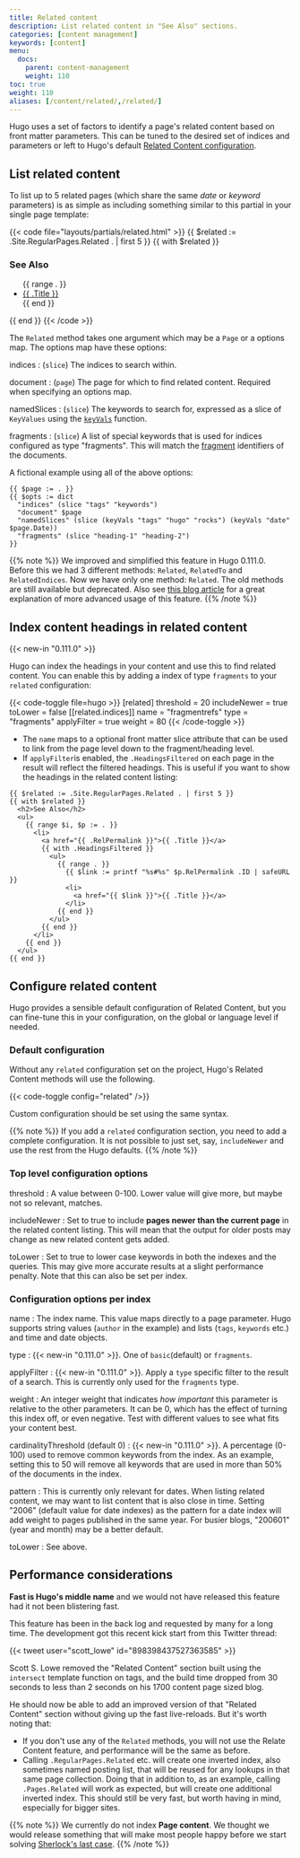 ```yaml
---
title: Related content
description: List related content in "See Also" sections.
categories: [content management]
keywords: [content]
menu:
  docs:
    parent: content-management
    weight: 110
toc: true
weight: 110
aliases: [/content/related/,/related/]
---
```


Hugo uses a set of factors to identify a page's related content based on front matter parameters. This can be tuned to the desired set of indices and parameters or left to Hugo's default [Related Content configuration](#configure-related-content).

## List related content

To list up to 5 related pages (which share the same _date_ or _keyword_ parameters) is as simple as including something similar to this partial in your single page template:

{{< code file="layouts/partials/related.html" >}}
{{ $related := .Site.RegularPages.Related . | first 5 }}
{{ with $related }}
<h3>See Also</h3>
<ul>
 {{ range . }}
 <li><a href="{{ .RelPermalink }}">{{ .Title }}</a></li>
 {{ end }}
</ul>
{{ end }}
{{< /code >}}

The `Related` method takes one argument which may be a `Page` or a options map. The options map have these options:

indices
: (`slice`) The indices to search within.

document
: (`page`) The page for which to find related content. Required when specifying an options map.

namedSlices
: (`slice`) The keywords to search for, expressed as a slice of `KeyValues` using the [`keyVals`] function.

fragments
: (`slice`) A list of special keywords that is used for indices configured as type "fragments". This will match the [fragment] identifiers of the documents.

[fragment]: /getting-started/glossary/#fragment
[`keyVals`]: /functions/collections/keyvals/

A fictional example using all of the above options:

```go-html-template
{{ $page := . }}
{{ $opts := dict
  "indices" (slice "tags" "keywords")
  "document" $page
  "namedSlices" (slice (keyVals "tags" "hugo" "rocks") (keyVals "date" $page.Date))
  "fragments" (slice "heading-1" "heading-2")
}}
```

{{% note %}}
We improved and simplified this feature in Hugo 0.111.0. Before this we had 3 different methods: `Related`, `RelatedTo` and `RelatedIndices`. Now we have only one method: `Related`. The old methods are still available but deprecated. Also see [this blog article](https://regisphilibert.com/blog/2018/04/hugo-optmized-relashionships-with-related-content/) for a great explanation of more advanced usage of this feature.
{{% /note %}}

## Index content headings in related content

{{< new-in "0.111.0" >}}

Hugo can index the headings in your content and use this to find related content. You can enable this by adding a index of type `fragments` to your `related` configuration:

{{< code-toggle file=hugo >}}
[related]
threshold    = 20
includeNewer = true
toLower      = false
[[related.indices]]
name        = "fragmentrefs"
type        = "fragments"
applyFilter = true
weight      = 80
{{< /code-toggle >}}

* The `name` maps to a optional front matter slice attribute that can be used to link from the page level down to the fragment/heading level.
* If `applyFilter`is enabled, the `.HeadingsFiltered` on each page in the result will reflect the filtered headings. This is useful if you want to show the headings in the related content listing:

```go-html-template
{{ $related := .Site.RegularPages.Related . | first 5 }}
{{ with $related }}
  <h2>See Also</h2>
  <ul>
    {{ range $i, $p := . }}
      <li>
        <a href="{{ .RelPermalink }}">{{ .Title }}</a>
        {{ with .HeadingsFiltered }}
          <ul>
            {{ range . }}
              {{ $link := printf "%s#%s" $p.RelPermalink .ID | safeURL }}
              <li>
                <a href="{{ $link }}">{{ .Title }}</a>
              </li>
            {{ end }}
          </ul>
        {{ end }}
      </li>
    {{ end }}
  </ul>
{{ end }}
```

## Configure related content

Hugo provides a sensible default configuration of Related Content, but you can fine-tune this in your configuration, on the global or language level if needed.

### Default configuration

Without any `related` configuration set on the project, Hugo's Related Content methods will use the following.

{{< code-toggle config="related" />}}

Custom configuration should be set using the same syntax.

{{% note %}}
If you add a `related` configuration section, you need to add a complete configuration. It is not possible to just set, say, `includeNewer` and use the rest  from the Hugo defaults.
{{% /note %}}

### Top level configuration options

threshold
:  A value between 0-100. Lower value will give more, but maybe not so relevant, matches.

includeNewer
:  Set to true to include **pages newer than the current page** in the related content listing. This will mean that the output for older posts may change as new related content gets added.

toLower
: Set to true to lower case keywords in both the indexes and the queries. This may give more accurate results at a slight performance penalty. Note that this can also be set per index.

### Configuration options per index

name
:  The index name. This value maps directly to a page parameter. Hugo supports string values (`author` in the example) and lists (`tags`, `keywords` etc.) and time and date objects.

type
: {{< new-in "0.111.0" >}}. One of `basic`(default) or `fragments`.

applyFilter
: {{< new-in "0.111.0" >}}. Apply a `type` specific filter to the result of a search. This is currently only used for the `fragments` type.

weight
: An integer weight that indicates _how important_ this parameter is relative to the other parameters.  It can be 0, which has the effect of turning this index off, or even negative. Test with different values to see what fits your content best.

cardinalityThreshold (default 0)
: {{< new-in "0.111.0" >}}. A percentage (0-100) used to remove common keywords from the index. As an example, setting this to 50 will remove all keywords that are used in more than 50% of the documents in the index.

pattern
: This is currently only relevant for dates. When listing related content, we may want to list content that is also close in time. Setting "2006" (default value for date indexes) as the pattern for a date index will add weight to pages published in the same year. For busier blogs, "200601" (year and month) may be a better default.

toLower
: See above.

## Performance considerations

**Fast is Hugo's middle name** and we would not have released this feature had it not been blistering fast.

This feature has been in the back log and requested by many for a long time. The development got this recent kick start from this Twitter thread:

{{< tweet user="scott_lowe" id="898398437527363585" >}}

Scott S. Lowe removed the "Related Content" section built using the `intersect` template function on tags, and the build time dropped from 30 seconds to less than 2 seconds on his 1700 content page sized blog.

He should now be able to add an improved version of that "Related Content" section without giving up the fast live-reloads. But it's worth noting that:

* If you don't use any of the `Related` methods, you will not use the Relate Content feature, and performance will be the same as before.
* Calling `.RegularPages.Related` etc. will create one inverted index, also sometimes named posting list, that will be reused for any lookups in that same page collection. Doing that in addition to, as an example, calling `.Pages.Related` will work as expected, but will create one additional inverted index. This should still be very fast, but worth having in mind, especially for bigger sites.

{{% note %}}
We currently do not index **Page content**. We thought we would release something that will make most people happy before we start solving [Sherlock's last case](https://github.com/joearms/sherlock).
{{% /note %}}

